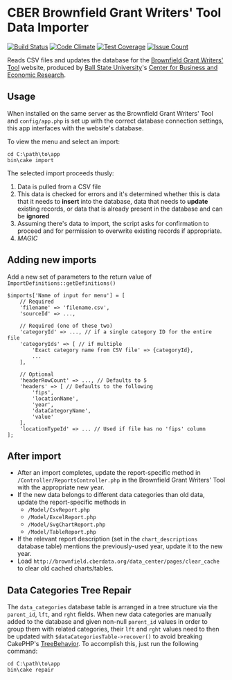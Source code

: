 # CBER Brownfield Grant Writers' Tool Data Importer

[![Build Status](https://travis-ci.org/BallStateCBER/brownfields-updater.svg?branch=development)](https://travis-ci.org/BallStateCBER/brownfields-updater)
[![Code Climate](https://codeclimate.com/repos/58c87aab1ad9f8026500004f/badges/f2334785c15ce05ff698/gpa.svg)](https://codeclimate.com/repos/58c87aab1ad9f8026500004f/feed)
[![Test Coverage](https://codeclimate.com/repos/58c87aab1ad9f8026500004f/badges/f2334785c15ce05ff698/coverage.svg)](https://codeclimate.com/repos/58c87aab1ad9f8026500004f/coverage)
[![Issue Count](https://codeclimate.com/repos/58c87aab1ad9f8026500004f/badges/f2334785c15ce05ff698/issue_count.svg)](https://codeclimate.com/repos/58c87aab1ad9f8026500004f/feed)

Reads CSV files and updates the database for the [Brownfield Grant Writers' Tool](http://brownfield.cberdata.org/)
website, produced by [Ball State University](http://bsu.edu)'s
[Center for Business and Economic Research](http://cberdata.org).

## Usage

When installed on the same server as the Brownfield Grant Writers' Tool and `config/app.php` is set up with the correct
database connection settings, this app interfaces with the website's database.

To view the menu and select an import:

    cd C:\path\to\app
    bin\cake import

The selected import proceeds thusly:

1. Data is pulled from a CSV file
2. This data is checked for errors and it's determined whether this is data that
it needs to **insert** into the database, data that needs to **update** existing records,
or data that is already present in the database and can be **ignored**
3. Assuming there's data to import, the script asks for confirmation to proceed and
for permission to overwrite existing records if appropriate.
4. *MAGIC*

Adding new imports
-------------------------
Add a new set of parameters to the return value of `ImportDefinitions::getDefinitions()`
```
$imports['Name of input for menu'] = [
    // Required
    'filename' => 'filename.csv',
    'sourceId' => ...,
    
    // Required (one of these two)  
    'categoryId' => ..., // if a single category ID for the entire file
    'categoryIds' => [ // if multiple
        'Exact category name from CSV file' => {categoryId},
        ...
    ],
    
    // Optional
    'headerRowCount' => ..., // Defaults to 5
    'headers' => [ // Defaults to the following
        'fips',
        'locationName',
        'year',
        'dataCategoryName',
        'value'
    ],
    'locationTypeId' => ... // Used if file has no 'fips' column
];
```

After import
------------

- After an import completes, update the report-specific method in `/Controller/ReportsController.php` in the Brownfield 
Grant Writers' Tool with the appropriate new year.
- If the new data belongs to different data categories than old data, update the report-specific methods in
  - `/Model/CsvReport.php`
  - `/Model/ExcelReport.php`
  - `/Model/SvgChartReport.php`
  - `/Model/TableReport.php`
- If the relevant report description (set in the `chart_descriptions` database table) mentions the previously-used
year, update it to the new year.
- Load `http://brownfield.cberdata.org/data_center/pages/clear_cache` to clear old cached charts/tables.

Data Categories Tree Repair
---------------------------

The `data_categories` database table is arranged in a tree structure via the `parent_id`, `lft`, and `rght` fields. 
When new data categories are manually added to the database and given non-null `parent_id` values in order to group
them with related categories, their `lft` and `rght` values need to then be updated with 
`$dataCategoriesTable->recover()` to avoid breaking CakePHP's 
[TreeBehavior](https://book.cakephp.org/3.0/en/orm/behaviors/tree.html). To accomplish this, just run the following 
command:

    cd C:\path\to\app
    bin\cake repair
